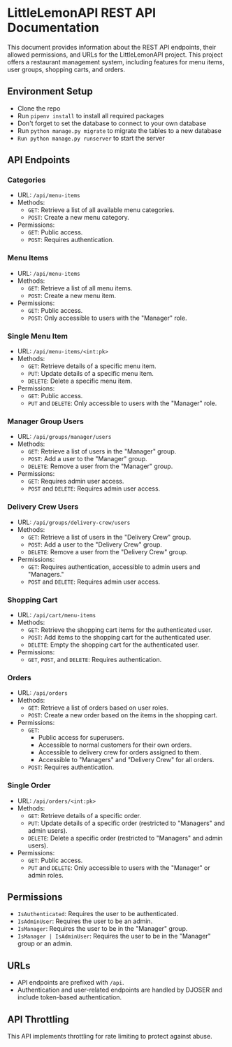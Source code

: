 # LittleLemonAPI REST API Documentation

This document provides information about the REST API endpoints, their allowed permissions, and URLs for the LittleLemonAPI project. This project offers a restaurant management system, including features for menu items, user groups, shopping carts, and orders.
## Environment Setup

- Clone the repo
- Run `pipenv install` to install all required packages
- Don't forget to set the database to connect to your own database
- Run `python manage.py migrate` to migrate the tables to a new database
- `Run python manage.py runserver` to start the server


## API Endpoints

### Categories

- URL: `/api/menu-items`
- Methods:
    - `GET`: Retrieve a list of all available menu categories.
    - `POST`: Create a new menu category.
- Permissions:
    - `GET`: Public access.
    - `POST`: Requires authentication.

### Menu Items

- URL: `/api/menu-items`
- Methods:
    - `GET`: Retrieve a list of all menu items.
    - `POST`: Create a new menu item.
- Permissions:
    - `GET`: Public access.
    - `POST`: Only accessible to users with the "Manager" role.

### Single Menu Item

- URL: `/api/menu-items/<int:pk>`
- Methods:
    - `GET`: Retrieve details of a specific menu item.
    - `PUT`: Update details of a specific menu item.
    - `DELETE`: Delete a specific menu item.
- Permissions:
    - `GET`: Public access.
    - `PUT` and `DELETE`: Only accessible to users with the "Manager" role.

### Manager Group Users

- URL: `/api/groups/manager/users`
- Methods:
    - `GET`: Retrieve a list of users in the "Manager" group.
    - `POST`: Add a user to the "Manager" group.
    - `DELETE`: Remove a user from the "Manager" group.
- Permissions:
    - `GET`: Requires admin user access.
    - `POST` and `DELETE`: Requires admin user access.

### Delivery Crew Users

- URL: `/api/groups/delivery-crew/users`
- Methods:
    - `GET`: Retrieve a list of users in the "Delivery Crew" group.
    - `POST`: Add a user to the "Delivery Crew" group.
    - `DELETE`: Remove a user from the "Delivery Crew" group.
- Permissions:
    - `GET`: Requires authentication, accessible to admin users and "Managers."
    - `POST` and `DELETE`: Requires admin user access.

### Shopping Cart

- URL: `/api/cart/menu-items`
- Methods:
    - `GET`: Retrieve the shopping cart items for the authenticated user.
    - `POST`: Add items to the shopping cart for the authenticated user.
    - `DELETE`: Empty the shopping cart for the authenticated user.
- Permissions:
    - `GET`, `POST`, and `DELETE`: Requires authentication.

### Orders

- URL: `/api/orders`
- Methods:
    - `GET`: Retrieve a list of orders based on user roles.
    - `POST`: Create a new order based on the items in the shopping cart.
- Permissions:
    - `GET`: 
        - Public access for superusers.
        - Accessible to normal customers for their own orders.
        - Accessible to delivery crew for orders assigned to them.
        - Accessible to "Managers" and "Delivery Crew" for all orders.
    - `POST`: Requires authentication. 

### Single Order

- URL: `/api/orders/<int:pk>`
- Methods:
    - `GET`: Retrieve details of a specific order.
    - `PUT`: Update details of a specific order (restricted to "Managers" and admin users).
    - `DELETE`: Delete a specific order (restricted to "Managers" and admin users).
- Permissions:
    - `GET`: Public access.
    - `PUT` and `DELETE`: Only accessible to users with the "Manager" or admin roles.

## Permissions

- `IsAuthenticated`: Requires the user to be authenticated.
- `IsAdminUser`: Requires the user to be an admin.
- `IsManager`: Requires the user to be in the "Manager" group.
- `IsManager | IsAdminUser`: Requires the user to be in the "Manager" group or an admin.

## URLs

- API endpoints are prefixed with `/api`.
- Authentication and user-related endpoints are handled by DJOSER and include token-based authentication.

## API Throttling

This API implements throttling for rate limiting to protect against abuse.
